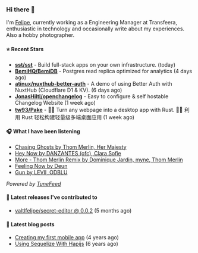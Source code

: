 ### Hi there 👋

I'm [Felipe](https://felipevm.com), currently working as a Engineering Manager at Transfeera, enthusiastic in technology and occasionally write about my experiences. Also a hobby photographer.

#### ⭐ Recent Stars
- **[sst/sst](https://github.com/sst/sst)** - Build full-stack apps on your own infrastructure. (today)
- **[BemiHQ/BemiDB](https://github.com/BemiHQ/BemiDB)** - Postgres read replica optimized for analytics (4 days ago)
- **[atinux/nuxthub-better-auth](https://github.com/atinux/nuxthub-better-auth)** - A demo of using Better Auth with NuxtHub (Cloudflare D1 &amp; KV). (6 days ago)
- **[JonasHiltl/openchangelog](https://github.com/JonasHiltl/openchangelog)** - Easy to configure &amp; self hostable Changelog Website (1 week ago)
- **[tw93/Pake](https://github.com/tw93/Pake)** - 🤱🏻 Turn any webpage into a desktop app with Rust.  🤱🏻 利用 Rust 轻松构建轻量级多端桌面应用 (1 week ago)

#### 🎧 What I have been listening
- [Chasing Ghosts by Thom Merlin, Her Majesty](https://open.spotify.com/track/59zeHS3oQNaXvjTBPrBhhC)
- [Hey Now by DANZANTES (ofc), Clara Sofie](https://open.spotify.com/track/3uDHf0RPmMWehor8srROit)
- [More - Thom Merlin Remix by Dominique Jardin, myne, Thom Merlin](https://open.spotify.com/track/3Lcoav7dE6pt51d9l9SsYK)
- [Feeling Now by Deun](https://open.spotify.com/track/2hPRuFVBuwMxKl0PjDS6bI)
- [Gun by LEVII, ODBLU](https://open.spotify.com/track/6lmsqsHbHPmUhNXZASLcs1)

_Powered by [TuneFeed](https://tunefeed.app?ref=valtlfelipe-gh-profile)_ 

#### 🚀 Latest releases I've contributed to


- [valtlfelipe/secret-editor @ 0.0.2](https://github.com/valtlfelipe/secret-editor/releases/tag/0.0.2) (5 months ago)

#### 📄 Latest blog posts
- [Creating my first mobile app](https://felipevm.com/posts/creating-my-first-mobile-app/) (4 years ago)
- [Using Sequelize With Hapijs](https://felipevm.com/posts/using-sequelize-with-hapijs/) (6 years ago)
